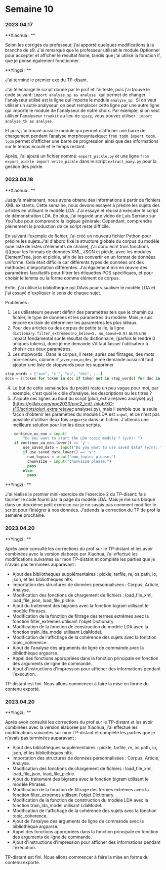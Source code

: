 # Semaine 10

### 2023.04.17

**Xiaohua : **

Selon les corrigés du professeur, j'ai apporté quelques modifications à la branche de s9. J'ai remarqué que le professeur utilisait le module Optionnel pour accepter et afficher le résultat None, tandis que j'ai utilisé la fonction if, que je pense également fonctionner. 


**Yingzi : **

J'ai terminé le premier exo du TP-disant.

J'ai téléchargé le script donné par le prof et l'ai testé, puis j'ai trouvé le code suivant:  `import analyse_sp as analyse ` qui permet de changer l'analyseur utilisé est la ligne qui importe le module  `analyse_sp ` Si on veut utiliser un autre analyseur, on peut remplacer cette ligne par une autre ligne qui importe le module de l'analyseur de notre choix. Par exemple, si on veut utiliser l'analyseur `trankit` au lieu de `spacy`, vous pouvez utiliser : `import analyse_tk as analyse`.

Et puis, j'ai trouvé aussi le module qui permet d’afficher une barre de chargement pendant l’analyse morphosyntaxique: `from tqdm import tqdm`. `tqdm` permet d'afficher une barre de progression ainsi que des informations sur le temps écoulé et le temps restant. 

Après,  j'ai ajouté un fichier nommé: `export_pickle.py` et une ligne `from export_pickle import write_pickle` dans le script `extract_many.py` pour la gestion des pickle.






### 2023.04.18

**Xiaohua : **

Jusqu'à maintenant, nous avons obtenu des informations à partir de fichiers XML existants. Cette semaine, nous devons essayer à prédire les sujets des articles en utilisant le modèle LDA. J'ai essayé et réussi à exécuter le script de démonstration LDA. En plus, j'ai regardé une vidéo de Luis Serrano sur YouTube pour comprendre la logique générale. Cependant, comprendre pleinement la production de ce script reste difficile. 

En suivant l'exemple de fichier, j'ai créé un nouveau fichier Python pour prédire les sujets.J'ai d'abord fixé la structure globale du corpus du modèle (une liste de listes d'éléments de chaîne), j'ai donc écrit trois fonctions ((((pour les formats de données XML, JSON et pickle, avec les modules ElementTree, json et pickle, afin de les convertir en un format de données uniforme. Cela était difficile car différents types de données ont des méthodes d'importation différentes. J'ai également mis en œuvre des paramètres facultatifs pour filtrer les étiquettes POS spécifiques, et pour choisir le lemma ou la forme comme élément de corpus. 

Enfin, j'ai utilisé la bibliothèque pyLDAvis pour visualiser le modèle LDA et j'ai essayé d'expliquer le sens de chaque sujet.

Problèmes : 

1. Les utilisateurs peuvent définir des paramètres tels que le chemin du fichier, le type de données et les paramètres du modèle.  Mais je suis encore en train de déterminer les parametres  les plus idéaux. 
2. Pour des articles ou des corpus de petite taille, la ligne `dictionary.filter_extremes(no_below=5, no_above=0.9)` aura une impact fondamental sur le résultat du dictionnaire, (parfois le rendre 0 uniques tokens), donc je me demande s'il faut laisser l'utilisateur à choisir ces deux paramètres.
3. Les stopwords : Dans le corpus, il reste, après des filtrages, des mots non-senses, comme `d'`,`avec`,`non`,`au`,`des`,  je me demande aussi s'il faut ajouter une liste de stopwords pour les supprimer

```python
stop_words = ["aux", "c'", "ou", "des", ...]
docs = [[token for token in doc if token not in stop_words] for doc in docs]

```

4. Le but de cette semaine(ou du projet) reste un peu vague pour moi, par exemple, c'est quoi le cible d'analyse, les descriptions ou les titres ?
5. J'ajoute ces lignes au bout du script [pluri_extraire(avec analyse).py](https://gitlab.com/ppe2023/ppe2_lcd/-/blob/XC-s10/scripts/pluri_extraire(avec analyse).py), mais il semble que la seule façon d'obtenir les paramètres du module LDA est `input`, et ce n'est pas possible d'utiliser deux fois `argparse` dans un fichier. J'attends une meilleure solution pour lier les deux scripts.

```python
    continue_ou_non = input(
        "Do you want to start the LDA topic module ? (y/n): ")
    if continue_ou_non.lower() == 'y':
        use_saved_data = input("Do you want to use saved data? (y/n): ")
        if use_saved_data.lower() == 'y':
          num_topics = input("num_topics please:")
          chunksize = input("chunksize please:")  
          pass
        else:
          pass
```

**Yingzi : **

J'ai réalisé le premier mini-exercice de l'exercice 2 du TP-disant: fais tourner le code fourni par la page du modèle LDA.
Mais je me suis bloqué dans un deuxième petit exercice car je ne savais pas comment modifier le script pour l'intégrer à nos données. J'attends la correction du TP de prof la semaine prochaine. 


### 2023.04.20

**Yingzi : **

Après avoir consulté les corrections du prof sur le TP-distant et les avoir combinées avec la version élaborée par Xiaohua, j'ai effectué les modifications suivantes sur mon TP-distant et complété les parties que je n'avais pas terminées auparavant : 

- Ajout des bibliothèques supplémentaires : pickle, tarfile, re, os.path, io, json, et les bibliothèques nltk.
- Importation des structures de données personnalisées : Corpus, Article, Analyse.
- Modification des fonctions de chargement de fichiers : load_file_xml, load_file_json, load_file_pickle.
- Ajout du traitement des bigrams avec la fonction bigram utilisant le modèle Phrases.
- Modification de la fonction de filtrage des termes extrêmes avec la fonction filter_extremes utilisant l'objet Dictionary.
- Modification de la fonction de construction du modèle LDA avec la fonction train_lda_model utilisant LdaModel.
- Modification de l'affichage de la cohérence des sujets avec la fonction topic_coherence.
- Ajout de l'analyse des arguments de ligne de commande avec la bibliothèque argparse.
- Appel des fonctions appropriées dans la fonction principale en fonction des arguments de ligne de commande.
- Ajout d'instructions d'impression pour afficher des informations pendant l'exécution.

TP-distant est fini. Nous allons commencer à faire la mise en forme du contenu exporté.

### 2023.04.20

**Yingzi : **

Après avoir consulté les corrections du prof sur le TP-distant et les avoir combinées avec la version élaborée par Xiaohua, j'ai effectué les modifications suivantes sur mon TP-distant et complété les parties que je n'avais pas terminées auparavant : 

- Ajout des bibliothèques supplémentaires : pickle, tarfile, re, os.path, io, json, et les bibliothèques nltk.
- Importation des structures de données personnalisées : Corpus, Article, Analyse.
- Modification des fonctions de chargement de fichiers : load_file_xml, load_file_json, load_file_pickle.
- Ajout du traitement des bigrams avec la fonction bigram utilisant le modèle Phrases.
- Modification de la fonction de filtrage des termes extrêmes avec la fonction filter_extremes utilisant l'objet Dictionary.
- Modification de la fonction de construction du modèle LDA avec la fonction train_lda_model utilisant LdaModel.
- Modification de l'affichage de la cohérence des sujets avec la fonction topic_coherence.
- Ajout de l'analyse des arguments de ligne de commande avec la bibliothèque argparse.
- Appel des fonctions appropriées dans la fonction principale en fonction des arguments de ligne de commande.
- Ajout d'instructions d'impression pour afficher des informations pendant l'exécution.

TP-distant est fini. Nous allons commencer à faire la mise en forme du contenu exporté.